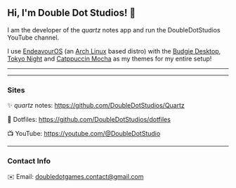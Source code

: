 ## Hi, I'm Double Dot Studios! 👋

I am the developer of the *quartz* notes app and run the DoubleDotStudios YouTube channel.

I use [EndeavourOS](https://endeavouros.com/) \(an [Arch Linux](https://archlinux.org/) based distro) with the [Budgie Desktop](https://buddiesofbudgie.org/), [Tokyo Night](https://github.com/Fausto-Korpsvart/Tokyonight-GTK-Theme)
and [Catppuccin Mocha](https://catppuccin.com/) as my themes for my entire setup!

---

---
### Sites

✨ *quartz* notes: https://github.com/DoubleDotStudios/Quartz

📝 Dotfiles: https://github.com/DoubleDotStudios/dotfiles

📺 YouTube: https://youtube.com/@DoubleDotStudio

---
### Contact Info
✉️ Email: doubledotgames.contact@gmail.com

